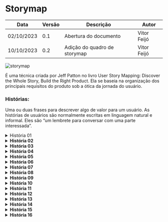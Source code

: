 # Storymap

| Data       | Versão | Descrição                  | Autor          |
|------------|--------|----------------------------|----------------|
| 02/10/2023 | 0.1    | Abertura do documento      | Vitor Feijó |
| 10/10/2023 | 0.2    | Adição do quadro de storymap      | Vitor Feijó |

 ![storymap](https://live.staticflickr.com/65535/53259088413_179c038aa2_z.jpg) 

É uma técnica criada por Jeff Patton no livro User Story Mapping: Discover the Whole Story, Build the Right Product. Ela se baseia na organização dos principais requisitos do produto sob a ótica da jornada do usuário.

### Histórias: 

Uma ou duas frases para descrever algo de valor para um usuário. As histórias de usuários são normalmente escritas em linguagem natural e informal. Eles são “um lembrete para conversar com uma parte interessada”.

<details>
    <summary>História 01</summary>
    <p><b>Eu como<b> estudante,</p>
    <p><b>Quero<b> ser redirecionado ao repositório do projeto.</p>
    <p><b>Para que<b> consiga compreender seu desenvolvimento.</p>
</details>

<details>
    <summary>História 02</summary>
    <p><b>Eu como<b> estudante,</p>
    <p><b>Quero<b> entender qual foi o processo utilizado para obtenção dos PDF's dos Diários Oficiais.</p>
    <p><b>Para que<b> possa reutilizá-lo ou aprender algo com ele.</p>
</details>

<details>
    <summary>História 03</summary>
    <p><b>Eu como<b> estudante,</p>
    <p><b>Quero<b> entender qual foi o processo utilizado para extração de texto dos PDF's dos Diários Oficiais.</p>
    <p><b>Para que<b> possa reutilizá-lo ou aprender algo com ele.</p>
</details>

<details>
    <summary>História 04</summary>
    <p><b>Eu como<b> usuário,</p>
    <p><b>Quero<b> visualizar uma apresentação do projeto, sua equipe.</p>
    <p><b>Para que<b> consiga entender seu propósito e dar os devidos créditos.</p>
</details>

<details>
    <summary>História 05</summary>
    <p><b>Eu como<b> estudante,</p>
    <p><b>Quero<b> entender qual foi o processo utilizado para análise dos dados dos Diários Oficiais..</p>
    <p><b>Para que<b> possa reutilizá-lo ou aprender algo com ele.</p>
</details>

<details>
    <summary>História 06</summary>
    <p><b>Eu como<b> pesquisador,</p>
    <p><b>Quero<b> pesquisar por município dados de exoneração e nomeação.</p>
    <p><b>Para que<b> refinem minha busca por informações.</p>
</details>

<details>
    <summary>História 07</summary>
    <p><b>Eu como<b> usuário,</p>
    <p><b>Quero<b> visualizar dicas de possíveis conclusões.</p>
    <p><b>Para que<b> me auxiliem no entendimento e interpretação das análises.</p>
</details>

<details>
    <summary>História 08</summary>
    <p><b>Eu como<b> jornalista,</p>
    <p><b>Quero<b> pesquisar por nome, cpf ou cargo nomeações e exonerações de pessoas.</p>
    <p><b>Para que<b> consiga visualizar casos individuais</p>
</details>

<details>
    <summary>História 09</summary>
    <p><b>Eu como<b> jornalista,</p>
    <p><b>Quero<b> fazer pesquisas personalizadas sobre nomeações e exonerações</p>
    <p><b>Para que<b> consiga visualizar possíveis discrepâncias nos dados do estado.</p>
</details>

<details>
    <summary>História 10</summary>
    <p><b>Eu como<b> jornalista,</p>
    <p><b>Quero<b> vizualizar o nome da pessoa, cargo e data de sua nomeação e se foi exonerada.</p>
    <p><b>Para que<b> encontrar determinada pessoa por seus dados</p>
</details>

<details>
    <summary>História 11</summary>
    <p><b>Eu como<b> jornalista,</p>
    <p><b>Quero<b> acessar dados sobre nomeações e exonerações.</p>
    <p><b>Para que<b> consiga visualizar possíveis discrepâncias nos dados do estado.</p>
</details>

<details>
    <summary>História 12</summary>
    <p><b>Eu como<b> jornalista,</p>
    <p><b>Quero<b> visualizar os TOP 5 municípios com mais exonerações.</p>
    <p><b>Para que<b> seja possível tirar conclusões poíticas, esconômicas.</p>
</details>

<details>
    <summary>História 13</summary>
    <p><b>Eu como<b> jornalista,</p>
    <p><b>Quero<b> visualizar os TOP 5 municípios com mais nomeações.</p>
    <p><b>Para que<b> seja possível tirar conclusões poíticas, esconômicas.</p>
</details>

<details>
    <summary>História 14</summary>
    <p><b>Eu como<b> jornalista,</p>
    <p><b>Quero<b> visualizar um gráfico com a quantidade de nomeações e exonerações no decorrer dos anos</p>
    <p><b>Para que<b> fazer um comparativo dos anos</p>
</details>

<details>
    <summary>História 15</summary>
    <p><b>Eu como<b> jornalista,</p>
    <p><b>Quero<b>  visualizar o comparativo de exonerações e nomeações entre municípios.</p>
    <p><b>Para que<b> seja possível compreender quais municipios exoneram e nomeiam mais</p>
</details>

<details>
    <summary>História 16</summary>
    <p><b>Eu como<b> jornalista,</p>
    <p><b>Quero<b>  visualizar o total de exonerações e nomeções no estado do Rio Grande do Sul.</p>
    <p><b>Para que<b>  investigar e comparar esses dados</p>
</details>